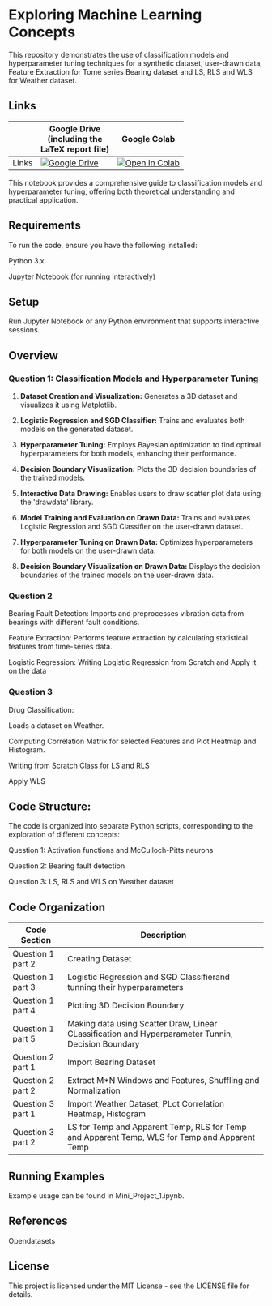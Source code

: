 # Exploring Machine Learning Concepts

This repository demonstrates the use of classification models and hyperparameter tuning techniques for a synthetic dataset, user-drawn data, Feature Extraction for Tome series Bearing dataset and LS, RLS and WLS for Weather dataset.

## Links

||Google Drive <br />(including the <br /> LaTeX report file)|Google Colab|
|---|---|---|
| Links | [![Google Drive](https://img.shields.io/badge/Google%20Drive-4285F4?style=for-the-badge&logo=googledrive&logoColor=white)](https://drive.google.com/drive/folders/186AbdIeFw0kJYwt5gFSpX7yTnF4EynGj?usp=sharing) | [![Open In Colab](https://colab.research.google.com/assets/colab-badge.svg)](https://drive.google.com/file/d/1al77_chJL7QaaN7ua8sv6XHlA3DeEKfW/view?usp=sharing) |


This notebook provides a comprehensive guide to classification models and hyperparameter tuning, offering both theoretical understanding and practical application.


## Requirements
To run the code, ensure you have the following installed:

Python 3.x

Jupyter Notebook (for running interactively)

## Setup

Run Jupyter Notebook or any Python environment that supports interactive sessions.

## Overview

### Question 1: Classification Models and Hyperparameter Tuning

1. **Dataset Creation and Visualization:**  Generates a 3D dataset and visualizes it using Matplotlib.

2. **Logistic Regression and SGD Classifier:** Trains and evaluates both models on the generated dataset.

3. **Hyperparameter Tuning:**  Employs Bayesian optimization to find optimal hyperparameters for both models, enhancing their performance.

4. **Decision Boundary Visualization:**  Plots the 3D decision boundaries of the trained models.

5. **Interactive Data Drawing:**  Enables users to draw scatter plot data using the 'drawdata' library.

6. **Model Training and Evaluation on Drawn Data:**  Trains and evaluates Logistic Regression and SGD Classifier on the user-drawn dataset.

7. **Hyperparameter Tuning on Drawn Data:**  Optimizes hyperparameters for both models on the user-drawn data.

8. **Decision Boundary Visualization on Drawn Data:**  Displays the decision boundaries of the trained models on the user-drawn data.

### Question 2

Bearing Fault Detection: Imports and preprocesses vibration data from bearings with different fault conditions.

Feature Extraction: Performs feature extraction by calculating statistical features from time-series data.

Logistic Regression: Writing Logistic Regression from Scratch and Apply it on the data 

### Question 3

Drug Classification:

Loads a dataset on Weather.

Computing Correlation Matrix for selected Features and Plot Heatmap and Histogram.

Writing from Scratch Class for LS and RLS

Apply WLS

## Code Structure:

The code is organized into separate Python scripts, corresponding to the exploration of different concepts:

Question 1: Activation functions and McCulloch-Pitts neurons

Question 2: Bearing fault detection

Question 3: LS, RLS and WLS on Weather dataset

## Code Organization

| Code Section | Description |
|---|---|
| Question 1 part 2 | Creating Dataset |
| Question 1 part 3 | Logistic Regression and SGD Classifierand tunning their hyperparameters |
| Question 1 part 4 | Plotting 3D Decision Boundary |
| Question 1 part 5 | Making data using Scatter Draw, Linear CLassification and Hyperparameter Tunnin, Decision Boundary |
| Question 2 part 1 | Import Bearing Dataset |
| Question 2 part 2 | Extract M*N Windows and Features, Shuffling and Normalization|
| Question 3 part 1 | Import Weather Dataset, PLot Correlation Heatmap, Histogram |
| Question 3 part 2 | LS for Temp and Apparent Temp, RLS for Temp and Apparent Temp, WLS for Temp and Apparent Temp |


## Running Examples
Example usage can be found in Mini_Project_1.ipynb.

## References

Opendatasets

## License

This project is licensed under the MIT License - see the LICENSE file for details.


